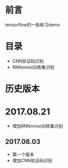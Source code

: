 # 前言
tensorflow的一些练习demo
# 目录
* CNN验证码识别
* RNNmnist训练集识别
# 历史版本
# 2017.08.21
* 增加RNNmnist训练集识别

## 2017.08.03
* 第一个版本
* 增加CNN验证码识别
